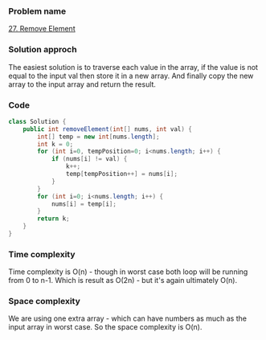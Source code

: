 ### Problem name
[27. Remove Element](https://leetcode.com/problems/remove-element/description/)


### Solution approch
The easiest solution is to traverse each value in the array, if the value is not equal to the input val then store it in a new array. And finally copy the new array to the input array and return the result.


### Code
```java
class Solution {
    public int removeElement(int[] nums, int val) {
        int[] temp = new int[nums.length];
        int k = 0;
        for (int i=0, tempPosition=0; i<nums.length; i++) {
            if (nums[i] != val) {
                k++;
                temp[tempPosition++] = nums[i];
            }
        }
        for (int i=0; i<nums.length; i++) {
            nums[i] = temp[i];
        }
        return k;
    }
}
```


### Time complexity
Time complexity is O(n) - though in worst case both loop will be running from 0 to n-1. Which is result as O(2n) - but it's again ultimately O(n).


### Space complexity
We are using one extra array - which can have numbers as much as the input array in worst case. So the space complexity is O(n).